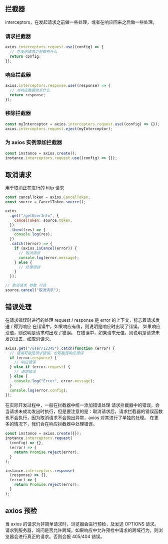 ## 拦截器

interceptors，在发起请求之前做一些处理，或者在响应回来之后做一些处理。

### 请求拦截器

```js
axios.interceptors.request.use((config) => {
  // 在发送请求之前做些什么
  return config;
});
```

### 响应拦截器

```js
axios.interceptors.response.use((response) => {
  // 对响应数据做点什么
  return response;
});
```

### 移除拦截器

```js
const myInterceptor = axios.interceptors.request.use((config) => {});
axios.interceptors.request.eject(myInterceptor);
```

### 为 axios 实例添加拦截器

```js
const instance = axios.create();
instance.interceptors.request.use((config) => {});
```

## 取消请求

用于取消正在进行的 http 请求

```js
const cancelToken = axios.CancelToken;
const source = CancelToken.source();

axios
  .get("/getUserInfo", {
    cancelToken: source.token,
  })
  .then((res) => {
    console.log(res);
  })
  .catch((error) => {
    if (axios.isCancel(error)) {
      // 取消请求
      console.log(error.message);
    } else {
      // 处理错误
    }
  });

// 取消请求 参数 可选
source.cancel("取消请求");
```

## 错误处理

在请求错误时进行的处理
request / response 是 error 的上下文，标志着请求发送 / 得到响应
在错误中，如果响应有值，则说明是响应时出现了错误。
如果响应没值，则说明是请求时出现了错误。
在错误中，如果请求无值，则说明是请求未发送出去，如取消请求。

```js
axios.get("/user/12345").catch(function (error) {
  // 错误可能是请求错误，也可能是响应错误
  if (error.response) {
    // 响应错误
  } else if (error.request) {
    // 请求错误
  } else {
    console.log("Error", error.message);
  }
  console.log(error.config);
});
```

在实际开发过程中，一般在拦截器中统一添加错误处理
请求拦截器中的错误，会当请求未成功发出时执行，但是要注意的是：取消请求后，请求拦截器的错误函数也不会执行，因为取消请求不会抛出异常，axios 对其进行了单独的处理。
在更多的情况下，我们会在响应拦截器中处理错误。

```js
const instance = axios.create({});
instance.interceptors.request(
  (config) => {},
  (error) => {
    return Promise.reject(error);
  }
);

instance.interceptors.response(
  (response) => {},
  (error) => {
    return Promise.reject(error);
  }
);
```

## axios 预检

当 axios 的请求为非简单请求时，浏览器会进行预检，及发送 OPTIONS 请求。请求到服务器，询问是否允许跨域。如果响应中允许预检中请求的跨域行为，则浏览器会进行真正的请求。否则会报 405/404 错误。
